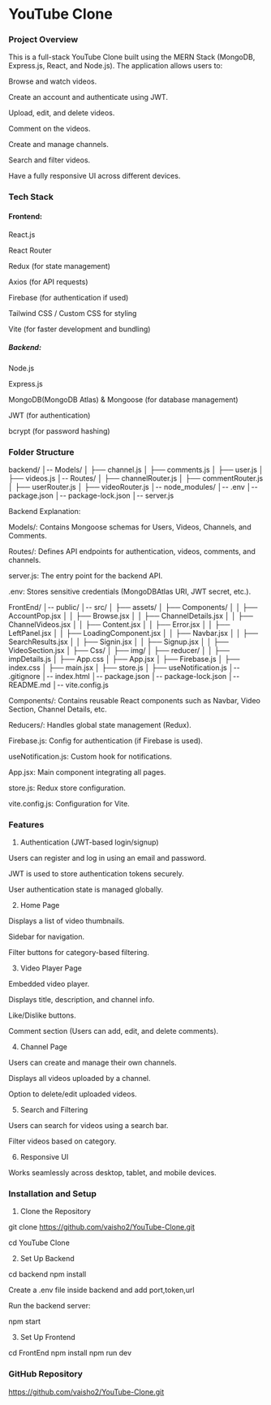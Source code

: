 # YouTube Clone

### Project Overview

This is a full-stack YouTube Clone built using the MERN Stack (MongoDB, Express.js, React, and Node.js). The application allows users to:

Browse and watch videos.

Create an account and authenticate using JWT.

Upload, edit, and delete videos.

Comment on the videos.

Create and manage channels.

Search and filter videos.

Have a fully responsive UI across different devices.

### Tech Stack

#### Frontend:

React.js

React Router

Redux (for state management)

Axios (for API requests)

Firebase (for authentication if used)

Tailwind CSS / Custom CSS for styling

Vite (for faster development and bundling)

##### Backend:

Node.js

Express.js

MongoDB(MongoDB Atlas) & Mongoose (for database management)

JWT (for authentication)

bcrypt (for password hashing)

### Folder Structure

backend/
│-- Models/
│   ├── channel.js
│   ├── comments.js
│   ├── user.js
│   ├── videos.js
│-- Routes/
│   ├── channelRouter.js
│   ├── commentRouter.js
│   ├── userRouter.js
│   ├── videoRouter.js
│-- node_modules/
│-- .env
│-- package.json
│-- package-lock.json
│-- server.js

Backend Explanation:

Models/: Contains Mongoose schemas for Users, Videos, Channels, and Comments.

Routes/: Defines API endpoints for authentication, videos, comments, and channels.

server.js: The entry point for the backend API.

.env: Stores sensitive credentials (MongoDBAtlas URI, JWT secret, etc.).

FrontEnd/
│-- public/
│-- src/
│   ├── assets/
│   ├── Components/
│   │   ├── AccountPop.jsx
│   │   ├── Browse.jsx
│   │   ├── ChannelDetails.jsx
│   │   ├── ChannelVideos.jsx
│   │   ├── Content.jsx
│   │   ├── Error.jsx
│   │   ├── LeftPanel.jsx
│   │   ├── LoadingComponent.jsx
│   │   ├── Navbar.jsx
│   │   ├── SearchResults.jsx
│   │   ├── Signin.jsx
│   │   ├── Signup.jsx
│   │   ├── VideoSection.jsx
│   ├── Css/
│   ├── img/
│   ├── reducer/
│   │   ├── impDetails.js
│   ├── App.css
│   ├── App.jsx
│   ├── Firebase.js
│   ├── index.css
│   ├── main.jsx
│   ├── store.js
│   ├── useNotification.js
│-- .gitignore
│-- index.html
│-- package.json
│-- package-lock.json
│-- README.md
│-- vite.config.js

Components/: Contains reusable React components such as Navbar, Video Section, Channel Details, etc.

Reducers/: Handles global state management (Redux).

Firebase.js: Config for authentication (if Firebase is used).

useNotification.js: Custom hook for notifications.

App.jsx: Main component integrating all pages.

store.js: Redux store configuration.

vite.config.js: Configuration for Vite.


### Features

1. Authentication (JWT-based login/signup)

Users can register and log in using an email and password.

JWT is used to store authentication tokens securely.

User authentication state is managed globally.

2. Home Page

Displays a list of video thumbnails.

Sidebar for navigation.

Filter buttons for category-based filtering.

3. Video Player Page

Embedded video player.

Displays title, description, and channel info.

Like/Dislike buttons.

Comment section (Users can add, edit, and delete comments).

4. Channel Page

Users can create and manage their own channels.

Displays all videos uploaded by a channel.

Option to delete/edit uploaded videos.

5. Search and Filtering

Users can search for videos using a search bar.

Filter videos based on category.

6. Responsive UI

Works seamlessly across desktop, tablet, and mobile devices.

### Installation and Setup

1. Clone the Repository

git clone https://github.com/vaisho2/YouTube-Clone.git

cd YouTube Clone

2. Set Up Backend

cd backend
npm install

Create a .env file inside backend and add port,token,url

Run the backend server:

npm start

3. Set Up Frontend

cd FrontEnd
npm install
npm run dev


### GitHub Repository

https://github.com/vaisho2/YouTube-Clone.git